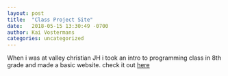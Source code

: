 ```yaml
---
layout: post
title:  "Class Project Site"
date:   2018-05-15 13:30:49 -0700
author: Kai Vostermans
categories: uncategorized
---
```


When i was at valley christian JH i took an intro to programming class in 8th grade and made a basic website.
check it out [here]

[here]: /website/index.html



